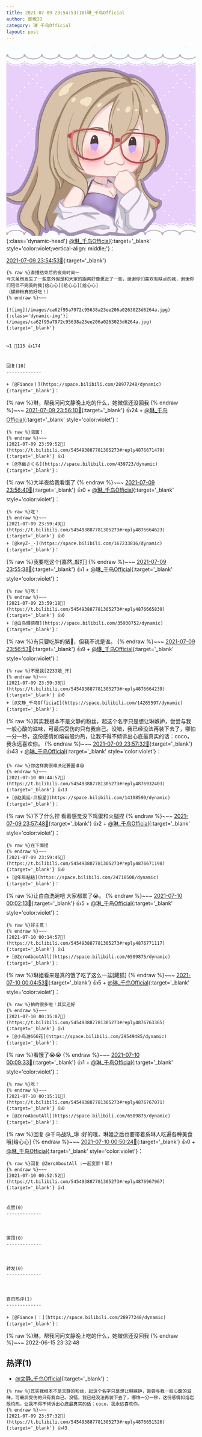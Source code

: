 ```yaml
---
title: 2021-07-09 23:54:53(10)琳_千鸟Official
author: 御坂IO
category: 琳_千鸟Official
layout: post
---
```


![img](/images/c0a88f85ebd0d056f37b114e0748e69556c8b488.jpg){:class='dynamic-head'}
[@琳_千鸟Official](https://space.bilibili.com/1620923329/dynamic){:target='_blank' style='color:violet;vertical-align: middle;'}：

[2021-07-09 23:54:53🔗](https://t.bilibili.com/545493887781305273){:target='_blank'}

~~~
{% raw %}直播结束后的夜宵时间～
今天虽然发生了一些意外但是和大家的距离好像更近了一些，谢谢你们喜欢有缺点的我，谢谢你们陪伴不完美的我[给心心][给心心][给心心]
（螺蛳粉真的好吃！）
{% endraw %}~~~

[![img](/images/ca62f95a7972c95638a23ee206a0263023d6264a.jpg){:class='dynamic-img'}](/images/ca62f95a7972c95638a23ee206a0263023d6264a.jpg){:target='_blank'}


↪️1 💬115 👍174


回复(10)
-------------

+ [@Fiance丨](https://space.bilibili.com/28977248/dynamic){:target='_blank'}：
~~~
{% raw %}琳，帮我问问文静晚上吃的什么，她微信还没回我
{% endraw %}~~~
[2021-07-09 23:56:10🔗](https://t.bilibili.com/545493887781305273#reply4876638299){:target='_blank'} 👍24
    + [@琳_千鸟Official](https://space.bilibili.com/1620923329/dynamic){:target='_blank' style='color:violet'}：
~~~
{% raw %}泡面！
{% endraw %}~~~
[2021-07-09 23:59:52🔗](https://t.bilibili.com/545493887781305273#reply4876671479){:target='_blank'} 👍1
+ [@浮幽さくら](https://space.bilibili.com/439723/dynamic){:target='_blank'}：
~~~
{% raw %}大半夜给我看饿了
{% endraw %}~~~
[2021-07-09 23:56:40🔗](https://t.bilibili.com/545493887781305273#reply4876639371){:target='_blank'} 👍0
    + [@琳_千鸟Official](https://space.bilibili.com/1620923329/dynamic){:target='_blank' style='color:violet'}：
~~~
{% raw %}吃！
{% endraw %}~~~
[2021-07-09 23:59:49🔗](https://t.bilibili.com/545493887781305273#reply4876664623){:target='_blank'} 👍0
+ [@keyZ-_-](https://space.bilibili.com/167233816/dynamic){:target='_blank'}：
~~~
{% raw %}我要吃这个[嘉然_敲打]
{% endraw %}~~~
[2021-07-09 23:55:38🔗](https://t.bilibili.com/545493887781305273#reply4876645410){:target='_blank'} 👍1
    + [@琳_千鸟Official](https://space.bilibili.com/1620923329/dynamic){:target='_blank' style='color:violet'}：
~~~
{% raw %}吃！
{% endraw %}~~~
[2021-07-09 23:59:18🔗](https://t.bilibili.com/545493887781305273#reply4876665839){:target='_blank'} 👍0
+ [@白鸟珊德薇](https://space.bilibili.com/35930752/dynamic){:target='_blank'}：
~~~
{% raw %}有只要吃胖的猪🐷，但我不说是谁。
{% endraw %}~~~
[2021-07-09 23:56:53🔗](https://t.bilibili.com/545493887781305273#reply4876648169){:target='_blank'} 👍9
    + [@琳_千鸟Official](https://space.bilibili.com/1620923329/dynamic){:target='_blank' style='color:violet'}：
~~~
{% raw %}不是我[2233娘_汗]
{% endraw %}~~~
[2021-07-09 23:59:38🔗](https://t.bilibili.com/545493887781305273#reply4876664239){:target='_blank'} 👍0
+ [@文静_千鸟OfficiaI](https://space.bilibili.com/14265597/dynamic){:target='_blank'}：
~~~
{% raw %}其实我根本不是文静的粉丝，起这个名字只是想让琳嫉妒，尝尝与我一般心酸的滋味，可最后受伤的只有我自己。没错，我已经没法再装下去了，哪怕一分一秒，这份感情如熔岩般灼热，让我不得不倾诉出心底最真实的话：coco，我永远喜欢你。
{% endraw %}~~~
[2021-07-09 23:57:32🔗](https://t.bilibili.com/545493887781305273#reply4876651526){:target='_blank'} 👍43
    + [@琳_千鸟Official](https://space.bilibili.com/1620923329/dynamic){:target='_blank' style='color:violet'}：
~~~
{% raw %}你这样我很难决定要圈谁😅
{% endraw %}~~~
[2021-07-10 00:44:57🔗](https://t.bilibili.com/545493887781305273#reply4876932403){:target='_blank'} 👍13
+ [@赵美延-贝极星](https://space.bilibili.com/14108590/dynamic){:target='_blank'}：
~~~
{% raw %}下了什么捏 看着感觉没下鸡蛋和火腿捏
{% endraw %}~~~
[2021-07-09 23:57:48🔗](https://t.bilibili.com/545493887781305273#reply4876656936){:target='_blank'} 👍2
    + [@琳_千鸟Official](https://space.bilibili.com/1620923329/dynamic){:target='_blank' style='color:violet'}：
~~~
{% raw %}在下面捏
{% endraw %}~~~
[2021-07-09 23:59:45🔗](https://t.bilibili.com/545493887781305273#reply4876671198){:target='_blank'} 👍0
+ [@年年粘粘](https://space.bilibili.com/24718508/dynamic){:target='_blank'}：
~~~
{% raw %}让白白洗碗吧 大家都累了😭。
{% endraw %}~~~
[2021-07-10 00:02:13🔗](https://t.bilibili.com/545493887781305273#reply4876686715){:target='_blank'} 👍5
    + [@琳_千鸟Official](https://space.bilibili.com/1620923329/dynamic){:target='_blank' style='color:violet'}：
~~~
{% raw %}好主意！
{% endraw %}~~~
[2021-07-10 00:14:57🔗](https://t.bilibili.com/545493887781305273#reply4876771117){:target='_blank'} 👍1
+ [@ZeroAboutAll](https://space.bilibili.com/6509875/dynamic){:target='_blank'}：
~~~
{% raw %}琳姐看来是真的饿了吃了这么一盆[藏狐]
{% endraw %}~~~
[2021-07-10 00:04:53🔗](https://t.bilibili.com/545493887781305273#reply4876702398){:target='_blank'} 👍5
    + [@琳_千鸟Official](https://space.bilibili.com/1620923329/dynamic){:target='_blank' style='color:violet'}：
~~~
{% raw %}拍的很多啦！其实还好
{% endraw %}~~~
[2021-07-10 00:15:07🔗](https://t.bilibili.com/545493887781305273#reply4876763365){:target='_blank'} 👍1
+ [@小鸟游666花](https://space.bilibili.com/29549485/dynamic){:target='_blank'}：
~~~
{% raw %}看饿了😭😭
{% endraw %}~~~
[2021-07-10 00:09:33🔗](https://t.bilibili.com/545493887781305273#reply4876729601){:target='_blank'} 👍1
    + [@琳_千鸟Official](https://space.bilibili.com/1620923329/dynamic){:target='_blank' style='color:violet'}：
~~~
{% raw %}吃！
{% endraw %}~~~
[2021-07-10 00:15:11🔗](https://t.bilibili.com/545493887781305273#reply4876767071){:target='_blank'} 👍0
+ [@ZeroAboutAll](https://space.bilibili.com/6509875/dynamic){:target='_blank'}：
~~~
{% raw %}回复 @千鸟战队_琳 :好的哦，琳姐之后也要带着系琳人吃遍各种美食哦[给心心]
{% endraw %}~~~
[2021-07-10 00:50:24🔗](https://t.bilibili.com/545493887781305273#reply4876954167){:target='_blank'} 👍0
    + [@琳_千鸟Official](https://space.bilibili.com/1620923329/dynamic){:target='_blank' style='color:violet'}：
~~~
{% raw %}回复 @ZeroAboutAll :一起变胖！耶！
{% endraw %}~~~
[2021-07-10 00:52:52🔗](https://t.bilibili.com/545493887781305273#reply4876967967){:target='_blank'} 👍1


点赞(0)
-------------



置顶(0)
-------------



转发(0)
-------------



首页热评(1)
-------------

+ [@Fiance丨：](https://space.bilibili.com/28977248/dynamic){:target='_blank'}：
~~~
{% raw %}琳，帮我问问文静晚上吃的什么，她微信还没回我
{% endraw %}~~~
2022-06-15 23:32:48


热评(1)
-------------

+ [@文静_千鸟OfficiaI](https://space.bilibili.com/14265597/dynamic){:target='_blank'}：
~~~
{% raw %}其实我根本不是文静的粉丝，起这个名字只是想让琳嫉妒，尝尝与我一般心酸的滋味，可最后受伤的只有我自己。没错，我已经没法再装下去了，哪怕一分一秒，这份感情如熔岩般灼热，让我不得不倾诉出心底最真实的话：coco，我永远喜欢你。
{% endraw %}~~~
[2021-07-09 23:57:32🔗](https://t.bilibili.com/545493887781305273#reply4876651526){:target='_blank'} 👍43


